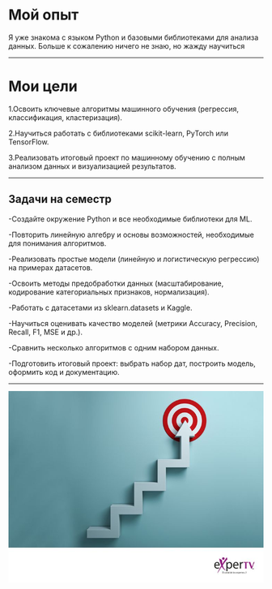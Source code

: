 # Мой опыт

Я уже знакома с языком Python и базовыми библиотеками для анализа данных. Больше к сожалению ничего не знаю, но жажду научиться

---

# Мои цели

1.Освоить ключевые алгоритмы машинного обучения (регрессия, классификация, кластеризация).  

2.Научиться работать с библиотеками scikit-learn, PyTorch или TensorFlow.  

3.Реализовать итоговый проект по машинному обучению с полным анализом данных и визуализацией результатов.  

---

## Задачи на семестр

-Создайте окружение Python и все необходимые библиотеки для ML. 

-Повторить линейную алгебру и основы возможностей, необходимые для понимания алгоритмов. 

-Реализовать простые модели (линейную и логистическую регрессию) на примерах датасетов. 

-Освоить методы предобработки данных (масштабирование, кодирование категориальных признаков, нормализация).  

-Работать с датасетами из sklearn.datasets и Kaggle.  

-Научиться оценивать качество моделей (метрики Accuracy, Precision, Recall, F1, MSE и др.).  

-Сравнить несколько алгоритмов с одним набором данных.  

-Подготовить итоговый проект: выбрать набор дат, построить модель, оформить код и документацию.  

---

![Изображение](./goals.jpg)  
